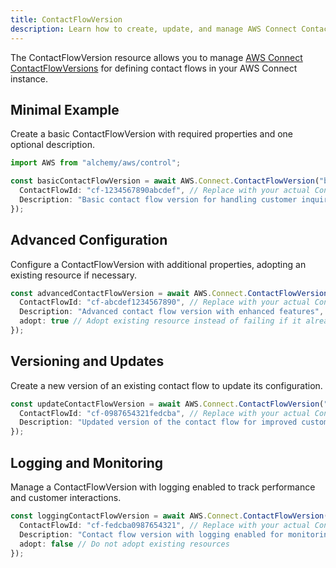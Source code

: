 ```yaml
---
title: ContactFlowVersion
description: Learn how to create, update, and manage AWS Connect ContactFlowVersions using Alchemy Cloud Control.
---
```


The ContactFlowVersion resource allows you to manage [AWS Connect ContactFlowVersions](https://docs.aws.amazon.com/connect/latest/userguide/) for defining contact flows in your AWS Connect instance.

## Minimal Example

Create a basic ContactFlowVersion with required properties and one optional description.

```ts
import AWS from "alchemy/aws/control";

const basicContactFlowVersion = await AWS.Connect.ContactFlowVersion("basicContactFlowVersion", {
  ContactFlowId: "cf-1234567890abcdef", // Replace with your actual Contact Flow ID
  Description: "Basic contact flow version for handling customer inquiries"
});
```

## Advanced Configuration

Configure a ContactFlowVersion with additional properties, adopting an existing resource if necessary.

```ts
const advancedContactFlowVersion = await AWS.Connect.ContactFlowVersion("advancedContactFlowVersion", {
  ContactFlowId: "cf-abcdef1234567890", // Replace with your actual Contact Flow ID
  Description: "Advanced contact flow version with enhanced features",
  adopt: true // Adopt existing resource instead of failing if it already exists
});
```

## Versioning and Updates

Create a new version of an existing contact flow to update its configuration.

```ts
const updateContactFlowVersion = await AWS.Connect.ContactFlowVersion("updateContactFlowVersion", {
  ContactFlowId: "cf-0987654321fedcba", // Replace with your actual Contact Flow ID
  Description: "Updated version of the contact flow for improved customer experience"
});
```

## Logging and Monitoring

Manage a ContactFlowVersion with logging enabled to track performance and customer interactions.

```ts
const loggingContactFlowVersion = await AWS.Connect.ContactFlowVersion("loggingContactFlowVersion", {
  ContactFlowId: "cf-fedcba0987654321", // Replace with your actual Contact Flow ID
  Description: "Contact flow version with logging enabled for monitoring",
  adopt: false // Do not adopt existing resources
});
```